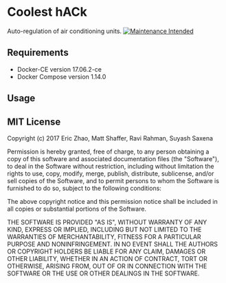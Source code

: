 # Coolest hACk
Auto-regulation of air conditioning units.
[![Maintenance Intended](http://maintained.tech/badge.svg)](http://maintained.tech/)

## Requirements
* Docker-CE version 17.06.2-ce
* Docker Compose version 1.14.0

## Usage

## MIT License 
Copyright (c) 2017 Eric Zhao, Matt Shaffer, Ravi Rahman, Suyash Saxena

Permission is hereby granted, free of charge, to any person obtaining a copy
of this software and associated documentation files (the "Software"), to deal
in the Software without restriction, including without limitation the rights
to use, copy, modify, merge, publish, distribute, sublicense, and/or sell
copies of the Software, and to permit persons to whom the Software is
furnished to do so, subject to the following conditions:

The above copyright notice and this permission notice shall be included in all
copies or substantial portions of the Software.

THE SOFTWARE IS PROVIDED "AS IS", WITHOUT WARRANTY OF ANY KIND, EXPRESS OR
IMPLIED, INCLUDING BUT NOT LIMITED TO THE WARRANTIES OF MERCHANTABILITY,
FITNESS FOR A PARTICULAR PURPOSE AND NONINFRINGEMENT. IN NO EVENT SHALL THE
AUTHORS OR COPYRIGHT HOLDERS BE LIABLE FOR ANY CLAIM, DAMAGES OR OTHER
LIABILITY, WHETHER IN AN ACTION OF CONTRACT, TORT OR OTHERWISE, ARISING FROM,
OUT OF OR IN CONNECTION WITH THE SOFTWARE OR THE USE OR OTHER DEALINGS IN THE
SOFTWARE.

